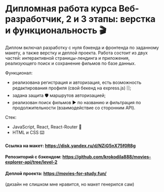 # **Дипломная работа курса Веб-разработчик, 2 и 3 этапы: верстка и функциональность 🎬**

Диплом включал разработку с нуля бэкенда и фронтенда по заданному макету, а также верстку и деплой проекта.
Работа состоит из двух частей: интерактивной страницы-лендинга и приложения, реализующего поиск и сохранение фильмов по базе данных.

Функционал:
* реализована регистрация и авторизация, есть возможность редактирования профиля (свой бекенд на express.js) 🗄️;
* задана защита 🛡️ маршрутов авторизацией;
* реализован поиск фильмов ▶ по названию и фильтрация по продолжительности (взаимодействие со сторонним API).

Стек:
* JavaScript, React, React-Router 🦾 
* HTML и CSS ⌨️

#### **Ссылка на макет: https://disk.yandex.ru/d/NZiG5nX75f0R8g**
#### **Репозиторий с бэкендом: https://github.com/krokodila888/movies-explorer-api/tree/level-2**
 
#### **Деплой проекта: https://movies-for-study.fun/**
(дизайн не слишком мне нравится, но макет генерился сам)
